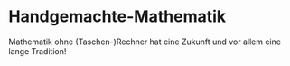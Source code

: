 # Handgemachte-Mathematik
Mathematik ohne (Taschen-)Rechner hat eine Zukunft und vor allem eine lange Tradition!
